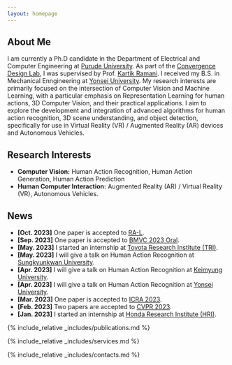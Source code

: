 ```yaml
---
layout: homepage
---
```


## About Me

I am currently a Ph.D candidate in the Department of Electrical and Computer Engineering at [Purude University](http://purdue.edu). As part of the [Convergence Design Lab](https://engineering.purdue.edu/cdesign/wp/), I was supervised by Prof. [Kartik Ramani](https://engineering.purdue.edu/~ramani/wordpress/). I received my B.S. in Mechanical Enngineering at [Yonsei University](https://www.yonsei.ac.kr/en_sc/). My research interests are primarily focused on the intersection of Computer Vision and Machine Learning, with a particular emphasis on Representation Learning for human actions, 3D Computer Vision, and their practical applications. I aim to explore the development and integration of advanced algorithms for human action recognition, 3D scene understanding, and object detection, specifically for use in Virtual Reality (VR) / Augmented Reality (AR) devices and Autonomous Vehicles.

## Research Interests

- **Computer Vision:** Human Action Recognition, Human Action Generation, Human Action Prediction
- **Human Computer Interaction:** Augmented Reality (AR) / Virtual Reality (VR), Autonomous Vehicles.

## News

- **[Oct. 2023]** One paper is accepted to [RA-L](https://www.ieee-ras.org/publications/ra-l).
- **[Sep. 2023]** One paper is accepted to [BMVC 2023 Oral](https://bmvc2023.org).
- **[May. 2023]** I started an internship at [Toyota Research Institute (TRI)](https://www.tri.global).
- **[May. 2023]** I will give a talk on Human Action Recognition at [Sungkyunkwan University](https://www.skku.ac.kr).
- **[Apr. 2023]** I will give a talk on Human Action Recognition at [Keimyung University](https://www.kmu.ac.kr).
- **[Apr. 2023]** I will give a talk on Human Action Recognition at [Yonsei University](https://www.yonsei.ac.kr).
- **[Mar. 2023]** One paper is accepted to [ICRA 2023](https://www.icra2023.org).
- **[Feb. 2023]** Two papers are accepted to [CVPR 2023](https://cvpr2023.thecvf.com).
- **[Jan. 2023]** I started an internship at [Honda Research Institute (HRI)](https://usa.honda-ri.com).

{% include_relative _includes/publications.md %}

{% include_relative _includes/services.md %}

{% include_relative _includes/contacts.md %}
